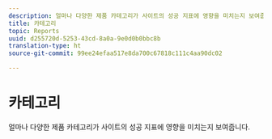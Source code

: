 ```yaml
---
description: 얼마나 다양한 제품 카테고리가 사이트의 성공 지표에 영향을 미치는지 보여줍니다.
title: 카테고리
topic: Reports
uuid: d255720d-5253-43cd-8a0a-9e0d0b0bbc8b
translation-type: ht
source-git-commit: 99ee24efaa517e8da700c67818c111c4aa90dc02

---
```



# 카테고리

얼마나 다양한 제품 카테고리가 사이트의 성공 지표에 영향을 미치는지 보여줍니다.


